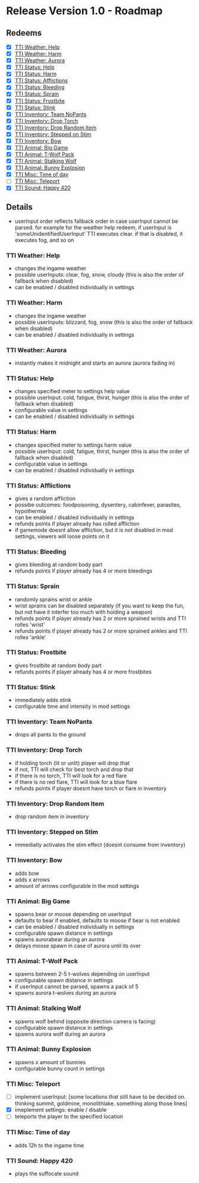 # Release Version 1.0 - Roadmap

## Redeems

- [x] [TTI Weather: Help](#tti-weather-help)
- [x] [TTI Weather: Harm](#tti-weather-harm) 
- [x] [TTI Weather: Aurora](#tti-weather-aurora) 
- [x] [TTI Status: Help](#tti-status-help) 
- [x] [TTI Status: Harm](#tti-status-harm)
- [x] [TTI Status: Afflictions](#tti-status-afflictions)
- [x] [TTI Status: Bleeding](#tti-status-bleeding)
- [x] [TTI Status: Sprain](#tti-status-sprain)
- [x] [TTI Status: Frostbite](#tti-status-frostbite)
- [x] [TTI Status: Stink](#tti-status-stink)
- [x] [TTI Inventory: Team NoPants](#tti-inventory-team-nopants)
- [x] [TTI Inventory: Drop Torch](#tti-inventory-drop-torch) 
- [x] [TTI Inventory: Drop Random Item](#tti-inventory-drop-random-item)
- [x] [TTI Inventory: Stepped on Stim](#tti-inventory-stepped-on-stim)
- [x] [TTI Inventory: Bow](#tti-inventory-bow)
- [x] [TTI Animal: Big Game](#tti-animal-big-game) 
- [x] [TTI Animal: T-Wolf Pack](#tti-animal-t-wolf-pack)
- [x] [TTI Animal: Stalking Wolf](#tti-animal-stalking-wolf)
- [x] [TTI Animal: Bunny Explosion](#tti-animal-bunny-explosion)
- [x] [TTI Misc: Time of day](#tti-misc-time-of-day)
- [ ] [TTI Misc: Teleport](#tti-misc-teleport)
- [x] [TTI Sound: Happy 420](#tti-sound-happy-420)

## Details

- userInput order reflects fallback order in case userInput cannot be parsed. for example for the weather help redeem, if userInput is 'someUnidentifiedUserInput' TTI executes clear. if that is disabled, it executes fog, and so on

### TTI Weather: Help
- changes the ingame weather
- possible userInputs: clear, fog, snow, cloudy (this is also the order of fallback when disabled)
- can be enabled / disabled individually in settings

### TTI Weather: Harm 
- changes the ingame weather
- possible userInputs: blizzard, fog, snow (this is also the order of fallback when disabled)
- can be enabled / disabled individually in settings

### TTI Weather: Aurora
- instantly makes it midnight and starts an aurora (aurora fading in)

### TTI Status: Help 
- changes specified meter to settings help value
- possible userInput: cold, fatigue, thirst, hunger (this is also the order of fallback when disabled)
- configurable value in settings
- can be enabled / disabled individually in settings

### TTI Status: Harm
- changes specified meter to settings harm value
- possible userInput: cold, fatigue, thirst, hunger (this is also the order of fallback when disabled)
- configurable value in settings
- can be enabled / disabled individually in settings

### TTI Status: Afflictions
- gives a random affliction
- possibe outcomes: foodpoisoning, dysentery, cabinfever, parasites, hypothermia
- can be enabled / disabled individually in settings
- refunds points if player already has rolled affliction
- if gamemode doesnt allow affliction, but it is not disabled in mod settings, viewers will loose points on it

### TTI Status: Bleeding
- gives bleeding at random body part
- refunds points if player already has 4 or more bleedings

### TTI Status: Sprain
- randomly sprains wrist or ankle
- wrist sprains can be disabled separately (if you want to keep the fun, but not have it interfer too much with holding a weapon)
- refunds points if player already has 2 or more sprained wrists and TTI rolles 'wrist'
- refunds points if player already has 2 or more sprained ankles and TTI rolles 'ankle'

### TTI Status: Frostbite
- gives frostbite at random body part
- refunds points if player already has 4 or more frostbites

### TTI Status: Stink
- immediately adds stink 
- configurable time and intensity in mod settings

### TTI Inventory: Team NoPants
- drops all pants to the ground

### TTI Inventory: Drop Torch
- if holding torch (lit or unlit) player will drop that
- if not, TTI will check for best torch and drop that
- if there is no torch, TTI will look for a red flare
- if there is no red flare, TTI will look for a blue flare
- refunds points if player doesnt have torch or flare in inventory

### TTI Inventory: Drop Random Item
- drop random item in inventory

### TTI Inventory: Stepped on Stim
- immediatly activates the stim effect (doesnt consume from inventory)

### TTI Inventory: Bow
- adds bow
- adds x arrows
- amount of arrows configurable in the mod settings

### TTI Animal: Big Game
- spawns bear or moose depending on userInput
- defaults to bear if enabled, defaults to moose if bear is not enabled
- can be enabled / disabled individually in settings
- configurable spawn distance in settings
- spawns aurorabear during an aurora
- delays moose spawn in case of aurora until its over

### TTI Animal: T-Wolf Pack
- spawns between 2-5 t-wolves depending on userInput
- configurable spawn distance in settings
- if userInput cannot be parsed, spawns a pack of 5
- spawns aurora t-wolves during an aurora

### TTI Animal: Stalking Wolf
- spawns wolf behind (opposite direction camera is facing)
- configurable spawn distance in settings
- spawns aurora wolf during an aurora

### TTI Animal: Bunny Explosion
- spawns x amount of bunnies
- configurable bunny count in settings

### TTI Misc: Teleport
- [ ] implement userInput: [some locations that still have to be decided on. thinking summit, goldmine, monolithlake. something along those lines]
- [x] imeplement settings: enable / disable
- [ ] teleports the player to the specified location

### TTI Misc: Time of day
- adds 12h to the ingame time

### TTI Sound: Happy 420
- plays the suffocate sound